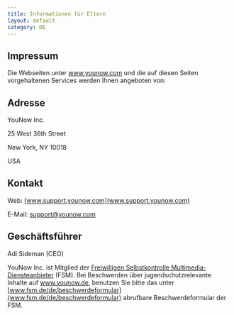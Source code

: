 ```yaml
---
title: Informationen für Eltern
layout: default
category: DE
---
```

## Impressum

Die Webseiten unter www.younow.com und die auf diesen Seiten vorgehaltenen Services werden Ihnen angeboten von:


## Adresse

YouNow Inc.

25 West 36th Street

New York, NY 10018

USA

## Kontakt

Web: [www.support.younow.com](www.support.younow.com)

E-Mail: support@younow.com

## Geschäftsführer

Adi Sideman (CEO)

YouNow Inc. ist Mitglied der [Freiwilligen Selbstkontrolle Multimedia-Diensteanbieter](https://www.fsm.de) (FSM). Bei Beschwerden über jugendschutzrelevante Inhalte auf www.younow.de, benutzen Sie bitte das unter [www.fsm.de/de/beschwerdeformular](www.fsm.de/de/beschwerdeformular) abrufbare Beschwerdeformular der FSM.

